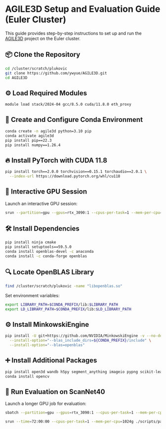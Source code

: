 # AGILE3D Setup and Evaluation Guide (Euler Cluster)

This guide provides step-by-step instructions to set up and run the [AGILE3D](https://github.com/ywyue/AGILE3D) project on the Euler cluster.

## 📦 Clone the Repository

```bash
cd /cluster/scratch/plukovic
git clone https://github.com/ywyue/AGILE3D.git
cd AGILE3D
```

## ⚙️ Load Required Modules

```bash
module load stack/2024-04 gcc/8.5.0 cuda/11.8.0 eth_proxy
```

## 🐍 Create and Configure Conda Environment

```bash
conda create -n agile3d python=3.10 pip
conda activate agile3d
pip install pip==22.3
pip install numpy==1.26.4
```

## 🔥 Install PyTorch with CUDA 11.8

```bash
pip install torch==2.0.0 torchvision==0.15.1 torchaudio==2.0.1 \
  --index-url https://download.pytorch.org/whl/cu118
```

## 🧪 Interactive GPU Session

Launch an interactive GPU session:

```bash
srun --partition=gpu --gpus=rtx_3090:1 --cpus-per-task=1 --mem-per-cpu=256G --time=12:00:00 --pty bash
```

## 🛠️ Install Dependencies

```bash
pip install ninja cmake
pip install setuptools==59.5.0
conda install openblas-devel -c anaconda
conda install -c conda-forge openblas
```

## 🔍 Locate OpenBLAS Library

```bash
find /cluster/scratch/plukovic -name "libopenblas.so"
```

Set environment variables:

```bash
export LIBRARY_PATH=$CONDA_PREFIX/lib:$LIBRARY_PATH
export LD_LIBRARY_PATH=$CONDA_PREFIX/lib:$LD_LIBRARY_PATH
```

## ⚙️ Install MinkowskiEngine

```bash
pip install -U git+https://github.com/NVIDIA/MinkowskiEngine -v --no-deps \
  --install-option="--blas_include_dirs=${CONDA_PREFIX}/include" \
  --install-option="--blas=openblas"
```

## ➕ Install Additional Packages

```bash
pip install open3d wandb h5py segment_anything imageio pypng scikit-learn
conda install opencv
```

## 🧪 Run Evaluation on ScanNet40

Launch a longer GPU job for evaluation:

```bash
sbatch --partition=gpu --gpus=rtx_3090:1 --cpus-per-task=1 --mem-per-cpu=256G --time=96:00:00 ./scripts/eval_single_scannet40_euler.sh

srun --time=72:00:00 --cpus-per-task=1 --mem-per-cpu=1024g ./scripts/parallel_download_scannet.sh --val
```




